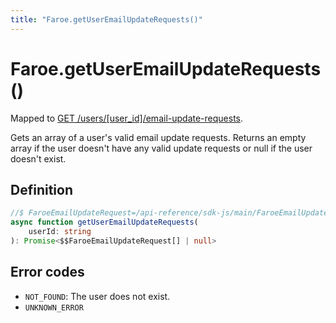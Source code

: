 ```yaml
---
title: "Faroe.getUserEmailUpdateRequests()"
---
```


# Faroe.getUserEmailUpdateRequests()

Mapped to [GET /users/\[user_id\]/email-update-requests](/api-reference/rest/endpoints/get_users_userid_email-update-requests).

Gets an array of a user's valid email update requests. Returns an empty array if the user doesn't have any valid update requests or null if the user doesn't exist.

## Definition

```ts
//$ FaroeEmailUpdateRequest=/api-reference/sdk-js/main/FaroeEmailUpdateRequest
async function getUserEmailUpdateRequests(
    userId: string
): Promise<$$FaroeEmailUpdateRequest[] | null>
```
## Error codes

- `NOT_FOUND`: The user does not exist.
- `UNKNOWN_ERROR`
